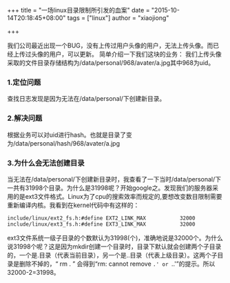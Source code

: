 +++
title = "一场linux目录限制所引发的血案"
date = "2015-10-14T20:18:45+08:00"
tags = ["linux"]
author = "xiaojiong"

+++

我们公司最近出现一个BUG，没有上传过用户头像的用户，无法上传头像。而已经上传过头像的用户，可以更新。
简单介绍一下我们这块的业务：
我们上传头像采取的文件目录存储结构为/data/personal/968/avater/a.jpg其中968为uid。
### 1.定位问题
查找日志发现是因为无法在/data/personal/下创建新目录。
### 2.解决问题
根据业务可以对uid进行hash。也就是目录了变为/data/personal/hash/968/avater/a.jpg
### 3.为什么会无法创建目录
当无法在/data/personal/下创建新目录时，我查看了一下当时/data/personal/下一共有31998个目录。为什么是31998呢？开始google之。发现我们的服务器采用的是ext3文件格式。Linux为了cpu的搜索效率而规定的,要想改变数目限制需要重新编译内核。我看到在kernel代码中有这样的：

```
include/linux/ext2_fs.h:#define EXT2_LINK_MAX           32000
include/linux/ext3_fs.h:#define EXT3_LINK_MAX           32000
```

ext3文件系统一级子目录的个数默认为31998(个)，准确地说是32000个。为什么说31998个呢？这是因为mkdir创建一个目录时，目录下默认就会创建两个子目录的，一个是.目录（代表当前目录），另一个是..目录（代表上级目录）。这两个子目录是删除不掉的，“ rm . ” 会得到“rm: cannot remove `.' or `..'”的提示。所以32000-2=31998。
